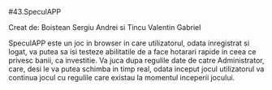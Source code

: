 #43.SpeculAPP

Creat de: Boistean Sergiu Andrei si Tincu Valentin Gabriel

SpeculAPP este un joc in browser in care utilizatorul, odata inregistrat si logat, va putea sa isi testeze abilitatile de a face
hotarari rapide in ceea ce privesc banii, ca investitie. Va juca dupa regulile date de catre Administrator, care, desi le va putea schimba 
in timp real, odata inceput jocul utilizatorul va continua jocul cu regulile care existau la momentul inceperii jocului. 
